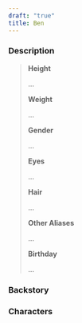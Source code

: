 ```yaml
---
draft: "true"
title: Ben
---
```


### Description

> **Height**
> 
> ...
> 
> **Weight**
> 
> ...
> 
> **Gender**
> 
> ...
> 
> **Eyes**
> 
> ...
> 
> **Hair**
> 
> ...
> 
> **Other Aliases**
> 
> ...
> 
> **Birthday**
> 
> ...

### Backstory

### Characters
